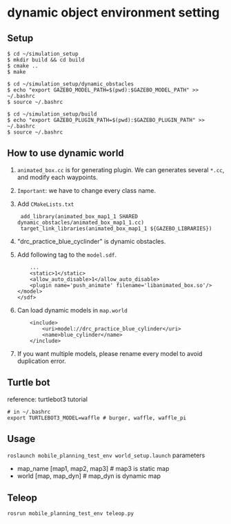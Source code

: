# dynamic object environment setting

## Setup

```
$ cd ~/simulation_setup
$ mkdir build && cd build
$ cmake ..
$ make

$ cd ~/simulation_setup/dynamic_obstacles
$ echo "export GAZEBO_MODEL_PATH=$(pwd):$GAZEBO_MODEL_PATH" >> ~/.bashrc
$ source ~/.bashrc

$ cd ~/simulation_setup/build
$ echo "export GAZEBO_PLUGIN_PATH=$(pwd):$GAZEBO_PLUGIN_PATH" >> ~/.bashrc
$ source ~/.bashrc
```

## How to use dynamic world

1. ``animated_box.cc`` is for generating plugin. We can generates several ``*.cc``, and modify each waypoints.

2. ```Important```: we have to change every class name.

3. Add ```CMakeLists.txt```
   ```
    add_library(animated_box_map1_1 SHARED dynamic_obstacles/animated_box_map1_1.cc)
    target_link_libraries(animated_box_map1_1 ${GAZEBO_LIBRARIES})
   ```

4. "drc_practice_blue_cyclinder" is dynamic obstacles.

5. Add following tag to the ``model.sdf``.

    ```
        ...
        <static>1</static>
        <allow_auto_disable>1</allow_auto_disable>
        <plugin name='push_animate' filename='libanimated_box.so'/>
    </model>
    </sdf>
    ```

6. Can load dynamic models in ``map.world``
    ```
        <include>
            <uri>model://drc_practice_blue_cylinder</uri>      
            <name>blue_cylinder</name>
        </include>
    ```
7. If you want multiple models, please rename every model to avoid duplication error.

## Turtle bot
reference: turtlebot3 tutorial
```
# in ~/.bashrc
export TURTLEBOT3_MODEL=waffle # burger, waffle, waffle_pi
```

## Usage
```roslaunch mobile_planning_test_env world_setup.launch```
parameters
- map_name [map1, map2, map3] # map3 is static map
- world [map, map_dyn] # map_dyn is dynamic map

## Teleop
```rosrun mobile_planning_test_env teleop.py```

